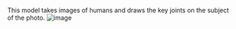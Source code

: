 This model takes images of humans and draws the key joints on the subject of the photo.
![image](https://github.com/Distributive-Network/Overwatch-Model-Zoo/assets/141171995/f6c2f1f4-2cb4-4b06-b779-04f91c0c2a90)

